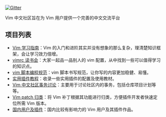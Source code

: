 [![Gitter](https://badges.gitter.im/vim-china/Lobby.svg)](https://gitter.im/vim-china/Lobby)

Vim 中文社区旨在为 Vim 用户提供一个完善的中文交流平台

## 项目列表

- [Vim 学习指南](https://github.com/vim-china/hello-vim)：Vim 的入门和进阶其实并没有想象的那么复杂，理清楚知识框架，会让学习效力倍增。
- [vimrc 读书会](https://github.com/vim-china/reading-vimrc)：大家一起品一品别人的 vim 配置，从中找到一些可以值得学习的知识点。
- [vim 脚本编程规范](https://github.com/vim-china/vim-script-style-guide)：vim 脚本书写规范，让你写的内容更加稳健、易懂。
- [实用插件教程](https://github.com/vim-china/plugins-tutorial)：收录一些实用插件的配置及使用教材。
- [Vim 中文社区事务讨论](https://github.com/vim-china/issues)：主要用于讨论社区内的事务，包括仓库项目计划等等。
- [Vim patch 归类](https://github.com/vim-china/vim-patch-index)：将 Vim 补丁根据其功能进行归类，方便插件开发者快速定位所需 Vim 版本。
- [国内用户及插件](https://github.com/vim-china/awesome-vimers)：国内比较有影响力的 Vim 用户及其插件作品。
